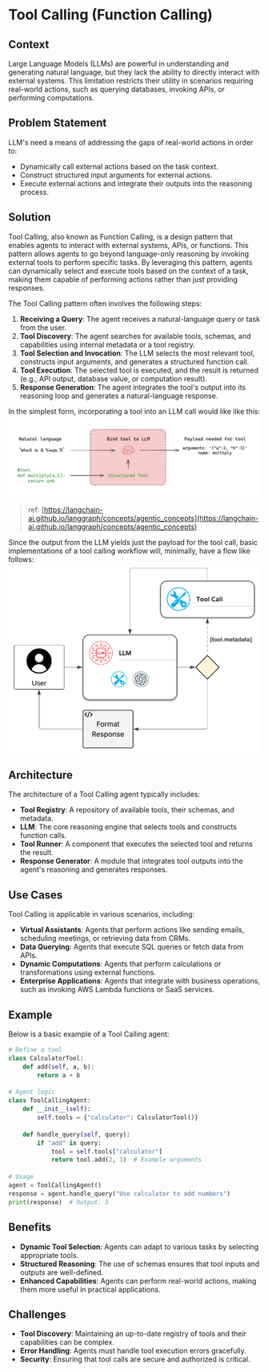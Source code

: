# Tool Calling (Function Calling)

## Context
Large Language Models (LLMs) are powerful in understanding and generating natural language, but they lack the ability to directly interact with external systems. This limitation restricts their utility in scenarios requiring real-world actions, such as querying databases, invoking APIs, or performing computations. 

## Problem Statement
LLM's need a means of addressing the gaps of real-world actions in order to:
- Dynamically call external actions based on the task context.
- Construct structured input arguments for external actions.
- Execute external actions and integrate their outputs into the reasoning process.

## Solution
Tool Calling, also known as Function Calling, is a design pattern that enables agents to interact with external systems, APIs, or functions. This pattern allows agents to go beyond language-only reasoning by invoking external tools to perform specific tasks. By leveraging this pattern, agents can dynamically select and execute tools based on the context of a task, making them capable of performing actions rather than just providing responses.

The Tool Calling pattern often involves the following steps:
1. **Receiving a Query**: The agent receives a natural-language query or task from the user.
2. **Tool Discovery**: The agent searches for available tools, schemas, and capabilities using internal metadata or a tool registry.
3. **Tool Selection and Invocation**: The LLM selects the most relevant tool, constructs input arguments, and generates a structured function call.
4. **Tool Execution**: The selected tool is executed, and the result is returned (e.g., API output, database value, or computation result).
5. **Response Generation**: The agent integrates the tool's output into its reasoning loop and generates a natural-language response.

In the simplest form, incorporating a tool into an LLM call would like like this:
![tool calling basic image](./docs/assets/tool-calling-basic-image.png)
> ref: [https://langchain-ai.github.io/langgraph/concepts/agentic_concepts](https://langchain-ai.github.io/langgraph/concepts/agentic_concepts)

Since the output from the LLM yields just the payload for the tool call, basic implementations of a tool calling workflow will, minimally, have a flow like follows:
![Tool Calling Flow](./docs/assets/tool-calling-flow.png)

## Architecture
The architecture of a Tool Calling agent typically includes:

- **Tool Registry**: A repository of available tools, their schemas, and metadata.
- **LLM**: The core reasoning engine that selects tools and constructs function calls.
- **Tool Runner**: A component that executes the selected tool and returns the result.
- **Response Generator**: A module that integrates tool outputs into the agent's reasoning and generates responses.

## Use Cases
Tool Calling is applicable in various scenarios, including:

- **Virtual Assistants**: Agents that perform actions like sending emails, scheduling meetings, or retrieving data from CRMs.
- **Data Querying**: Agents that execute SQL queries or fetch data from APIs.
- **Dynamic Computations**: Agents that perform calculations or transformations using external functions.
- **Enterprise Applications**: Agents that integrate with business operations, such as invoking AWS Lambda functions or SaaS services.

## Example
Below is a basic example of a Tool Calling agent:

```python
# Define a tool
class CalculatorTool:
    def add(self, a, b):
        return a + b

# Agent logic
class ToolCallingAgent:
    def __init__(self):
        self.tools = {"calculator": CalculatorTool()}

    def handle_query(self, query):
        if "add" in query:
            tool = self.tools["calculator"]
            return tool.add(2, 3)  # Example arguments

# Usage
agent = ToolCallingAgent()
response = agent.handle_query("Use calculator to add numbers")
print(response)  # Output: 5
```

## Benefits
- **Dynamic Tool Selection**: Agents can adapt to various tasks by selecting appropriate tools.
- **Structured Reasoning**: The use of schemas ensures that tool inputs and outputs are well-defined.
- **Enhanced Capabilities**: Agents can perform real-world actions, making them more useful in practical applications.

## Challenges
- **Tool Discovery**: Maintaining an up-to-date registry of tools and their capabilities can be complex.
- **Error Handling**: Agents must handle tool execution errors gracefully.
- **Security**: Ensuring that tool calls are secure and authorized is critical.